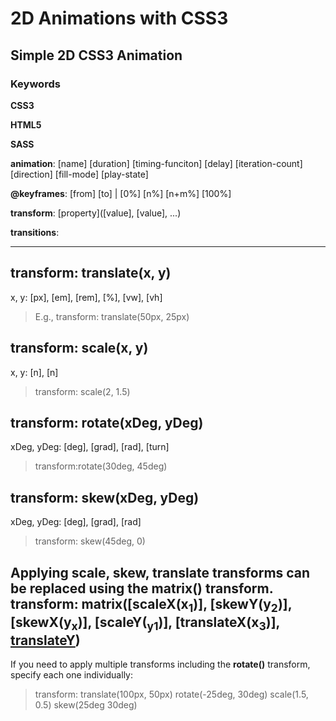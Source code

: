 # 2D Animations with CSS3
## Simple 2D CSS3 Animation
### Keywords
**CSS3**

**HTML5**

**SASS**

**animation**: [name] [duration] [timing-funciton] [delay] [iteration-count] [direction] [fill-mode] [play-state]

**@keyframes**: [from] [to] | [0%] [n%] [n+m%] [100%]

**transform**: [property]([value], [value], ...)

**transitions**: 

---

**transform: translate(x, y)**
---
x, y: [px], [em], [rem], [%], [vw], [vh]
> E.g., transform: translate(50px, 25px)

**transform: scale(x, y)**
---
x, y: [n], [n]
> transform: scale(2, 1.5)

**transform: rotate(xDeg, yDeg)**
---
xDeg, yDeg: [deg], [grad], [rad], [turn]
> transform:rotate(30deg, 45deg)

**transform: skew(xDeg, yDeg)**
---
xDeg, yDeg: [deg], [grad], [rad]
> transform: skew(45deg, 0)

Applying scale, skew, translate transforms can be replaced using the **matrix()** transform.
**transform: matrix([scaleX(x<sub>1</sub>)], [skewY(y<sub>2</sub>)], [skewX(y<sub>x</sub>)], [scaleY(<sub>y1</sub>)], [translateX(x<sub>3</sub>)], [translateY](y<sub>3</sub>))**
---
If you need to apply multiple transforms including the **rotate()** transform, specify each one individually:
> transform: translate(100px, 50px) rotate(-25deg, 30deg) scale(1.5, 0.5) skew(25deg 30deg)
